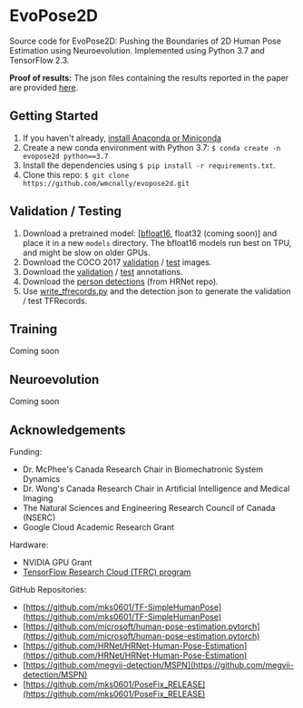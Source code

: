 # EvoPose2D
Source code for EvoPose2D: Pushing the Boundaries of 2D Human Pose Estimation using Neuroevolution.
Implemented using Python 3.7 and TensorFlow 2.3.

**Proof of results:** The json files containing the results reported in the paper are provided [here](https://drive.google.com/drive/folders/1nNrB0o7Uo7gpGE3_F3L2Ukn9R47PIRrF?usp=sharing). 

## Getting Started
1. If you haven't already, [install Anaconda or Miniconda](https://docs.conda.io/projects/conda/en/latest/user-guide/install/index.html)
2. Create a new conda environment with Python 3.7: ```$ conda create -n evopose2d python==3.7```
3. Install the dependencies using ```$ pip install -r requirements.txt```.
4. Clone this repo: ```$ git clone https://github.com/wmcnally/evopose2d.git```

## Validation / Testing
1. Download a pretrained model: [[bfloat16](https://drive.google.com/drive/folders/1lPXkml5icmKLOGr3o2FQsHEPPe7Du_cH?usp=sharing), float32 (coming soon)] and place it in a new ```models``` directory. The bfloat16 models run best on TPU, and might be slow on older GPUs. 
2. Download the COCO 2017 [validation](http://images.cocodataset.org/zips/val2017.zip) / [test](http://images.cocodataset.org/zips/test2017.zip) images.
3. Download the [validation](http://images.cocodataset.org/annotations/annotations_trainval2017.zip) / [test](http://images.cocodataset.org/annotations/image_info_test2017.zip) annotations.
4. Download the [person detections](https://drive.google.com/drive/folders/1fRUDNUDxe9fjqcRZ2bnF_TKMlO0nB_dk?usp=sharing) (from HRNet repo). 
5. Use [write_tfrecords.py](./write_tfrecords.py) and the detection json to generate the validation / test TFRecords.

## Training
Coming soon

## Neuroevolution
Coming soon

## Acknowledgements
Funding:
- Dr. McPhee's Canada Research Chair in Biomechatronic System Dynamics
- Dr. Wong's Canada Research Chair in Artificial Intelligence and Medical Imaging
- The Natural Sciences and Engineering Research Council of Canada (NSERC)
- Google Cloud Academic Research Grant

Hardware: 
- NVIDIA GPU Grant
- [TensorFlow Research Cloud (TFRC) program](https://www.tensorflow.org/tfrc)

GitHub Repositories:
- [https://github.com/mks0601/TF-SimpleHumanPose](https://github.com/mks0601/TF-SimpleHumanPose)
- [https://github.com/microsoft/human-pose-estimation.pytorch](https://github.com/microsoft/human-pose-estimation.pytorch)
- [https://github.com/HRNet/HRNet-Human-Pose-Estimation](https://github.com/HRNet/HRNet-Human-Pose-Estimation)
- [https://github.com/megvii-detection/MSPN](https://github.com/megvii-detection/MSPN)
- [https://github.com/mks0601/PoseFix_RELEASE](https://github.com/mks0601/PoseFix_RELEASE)